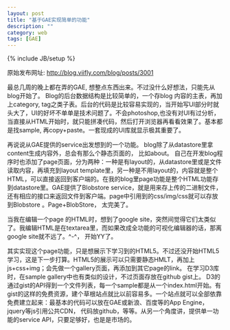 ```yaml
---
layout: post
title: "基于GAE实现简单的功能"
description: ""
category: web
tags: [GAE]
---
```

{% include JB/setup %}

原始发布网址: http://blog.viifly.com/blog/posts/3001

最总几周的晚上都在弄的GAE, 想整点东西出来。不过没什么好想法，只能先从blog开始了。 Blog的后台数据结构是比较简单的，一个存blog 内容的主表，再加上category, tag之类子表。后台的代码是比较容易实现的，当开始写UI部分时就头大了，UI的好坏不单单是技术问题了。不会photoshop,也没有对UI有过分析，当直接从HTML开始时，就只能拼凑代码，然后打开浏览器再看看效果了。基本都是找sample, 再copy+paste。一套现成的UI库就显示极其重要了。

再说说从GAE提供的service出发想到的一个功能。 blog除了从datastore里拿content生成内容外，总会有那么个静态页面的， 比如about。 自己在开发blog程序时也添加了page页面，分为两种：一种是有layout的，从datastore里或是文件读取内容，再填充到layout template里，另一种是不用layout的，内容就是整个HTML，可以直接返回到客户端的。在我的blog里page功能是整个HTML功能存到datastore里。GAE提供了Blobstore service，就是用来存上传的二进制文件，还有相应的接口来返回文件到客户端。page中引用到的css/img/css就可以存放到Blobstore 。Page+BlobStore， 太完美了。

当我在编辑一个page 的HTML时，想到了google site，突然间觉得它们太类似了。我编辑HTML是在textarea里，而如果改成全功能的可视化编辑器的话，那离google site就不远了。^-^， 开始YY了。

其实实现这个page功能，只是想展示下学习到的HTML5。不过还没开始HTML5学习，这是下一步打算。HTML5的展示可以只需要静态HMLT，再加上js+css+img；会先做一个gallery页面，再添加到其它page的link。 在学习D3库时，在sample gallery中也有类似的设计，不过页面存放在github gist上。 D3的通过gist的API得到一个文件列表，每一个sample都是从一个index.html开始。有gist的这样的免费资源，建个草根站点就比以前容易多。一个站点就可以全部依靠免费建立起来：最基本的代码可以放在GAE或新浪、百度等的App Engine，jquery等js引用公共CDN， 代码放github，等等。从另一个角度讲，提供单一功能的service API，只要足够好，也是是市场的。

